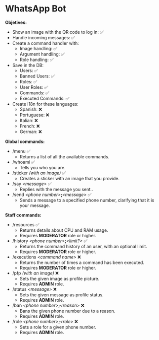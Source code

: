 # WhatsApp Bot

**Objetives:**

-   Show an image with the QR code to log in: ✅
-   Handle incoming messages: ✅
-   Create a command handler with:
    -   Image handling: ✅
    -   Argument handling: ✅
    -   Role handling: ✅
-   Save in the DB:
    -   Users: ✅
    -   Banned Users: ✅
    -   Roles: ✅
    -   User Roles: ✅
    -   Commands: ✅
    -   Executed Commands: ✅
-   Create i18n for these languages:
    -   Spanish: ❌
    -   Portuguese: ❌
    -   Italian: ❌
    -   French: ❌
    -   German: ❌

**Global commands:**

-   /menu ✅
    -   Returns a list of all the available commands.
-   /whoami ✅
    -   Tells you who you are.
-   /sticker _(with an image)_ ✅
    -   Creates a sticker with an image that you provide.
-   /say _\<message>_ ✅
    -   Replies with the message you sent..
-   /send _\<phone number>_**;**_\<message>_ ✅
    -   Sends a message to a specified phone number, clarifying that it is your message.

**Staff commands:**

-   /resources ✅
    -   Returns details about CPU and RAM usage.
    -   Requires **MODERATOR** role or higher.
-   /history _\<phone number>_**;**_\<limit?>_ ✅
    -   Returns the command history of an user, with an optional limit.
    -   Requires **MODERATOR** role or higher.
-   /executions _\<command name>_ ❌
    -   Returns the number of times a command has been executed.
    -   Requires **MODERATOR** role or higher.
-   /pfp _(with an image)_ ❌
    -   Sets the given image as profile picture.
    -   Requires **ADMIN** role.
-   /status _\<message>_ ❌
    -   Sets the given message as profile status.
    -   Requires **ADMIN** role.
-   /ban _\<phone number>_**;**_\<reason>_ ❌
    -   Bans the given phone number due to a reason.
    -   Requires **ADMIN** role.
-   /role _\<phone number>_**;**_\<role>_ ❌
    -   Sets a role for a given phone number.
    -   Requires **ADMIN** role.
